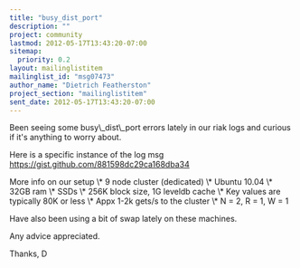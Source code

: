 ```yaml
---
title: "busy_dist_port"
description: ""
project: community
lastmod: 2012-05-17T13:43:20-07:00
sitemap:
  priority: 0.2
layout: mailinglistitem
mailinglist_id: "msg07473"
author_name: "Dietrich Featherston"
project_section: "mailinglistitem"
sent_date: 2012-05-17T13:43:20-07:00
---
```



Been seeing some busy\\_dist\\_port errors lately in our riak logs and curious
if it's anything to worry about.

Here is a specific instance of the log msg
https://gist.github.com/881598dc29ca168dba34

More info on our setup
\\* 9 node cluster (dedicated)
\\* Ubuntu 10.04
\\* 32GB ram
\\* SSDs
\\* 256K block size, 1G leveldb cache
\\* Key values are typically 80K or less
\\* Appx 1-2k gets/s to the cluster
\\* N = 2, R = 1, W = 1

Have also been using a bit of swap lately on these machines.

Any advice appreciated.

Thanks,
D
